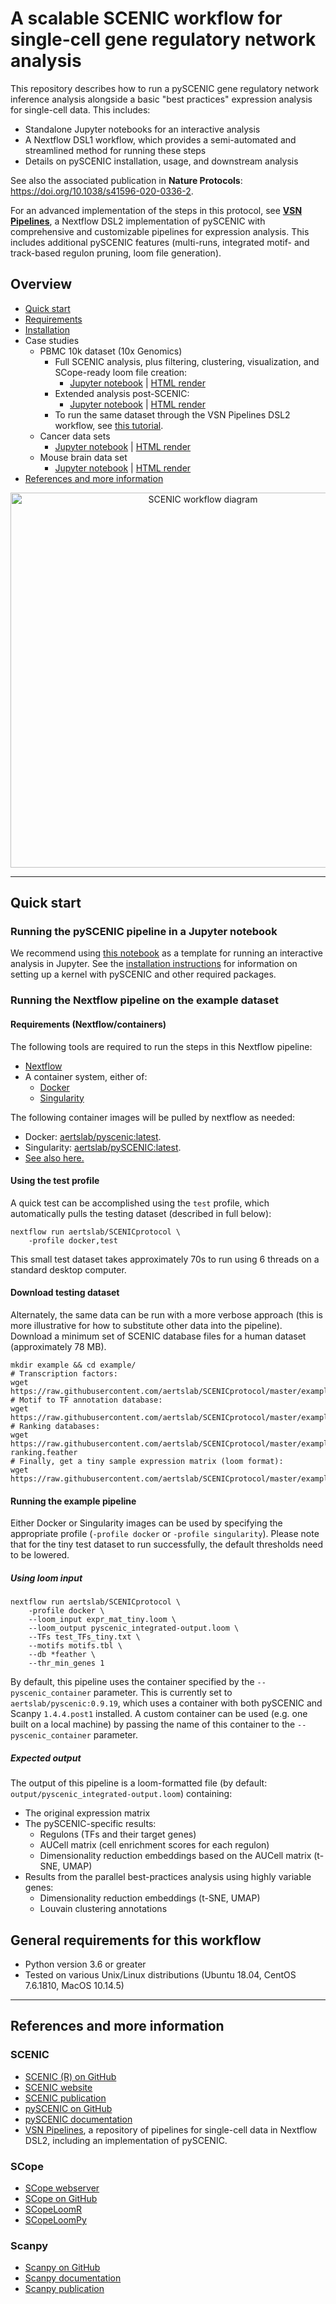 # A scalable SCENIC workflow for single-cell gene regulatory network analysis

This repository describes how to run a pySCENIC gene regulatory network inference analysis alongside a basic "best practices" expression analysis for single-cell data.
This includes:
* Standalone Jupyter notebooks for an interactive analysis
* A Nextflow DSL1 workflow, which provides a semi-automated and streamlined method for running these steps
* Details on pySCENIC installation, usage, and downstream analysis

See also the associated publication in **Nature Protocols**: https://doi.org/10.1038/s41596-020-0336-2.

For an advanced implementation of the steps in this protocol, see **[VSN Pipelines](https://github.com/vib-singlecell-nf/vsn-pipelines)**, a Nextflow DSL2 implementation of pySCENIC with comprehensive and customizable pipelines for expression analysis.
This includes additional pySCENIC features (multi-runs, integrated motif- and track-based regulon pruning, loom file generation).

## Overview

* [Quick start](#quick-start)
* [Requirements](#general-requirements-for-this-workflow)
* [Installation](docs/installation.md)
* Case studies
  * PBMC 10k dataset (10x Genomics)
    * Full SCENIC analysis, plus filtering, clustering, visualization, and SCope-ready loom file creation:
      * [Jupyter notebook](notebooks/PBMC10k_SCENIC-protocol-CLI.ipynb) 
        | 
        [HTML render](http://htmlpreview.github.io/?https://github.com/aertslab/SCENICprotocol/blob/master/notebooks/PBMC10k_SCENIC-protocol-CLI.html)
    * Extended analysis post-SCENIC:
      * [Jupyter notebook](notebooks/PBMC10k_downstream-analysis.ipynb)
        | 
        [HTML render](http://htmlpreview.github.io/?https://github.com/aertslab/SCENICprotocol/blob/master/notebooks/PBMC10k_downstream-analysis.html)
    * To run the same dataset through the VSN Pipelines DSL2 workflow, see [this tutorial](https://vsn-pipelines-examples.readthedocs.io/en/latest/PBMC10k.html).
  * Cancer data sets
    * [Jupyter notebook](notebooks/SCENIC%20Protocol%20-%20Case%20study%20-%20Cancer%20data%20sets.ipynb)
        | 
        [HTML render](http://htmlpreview.github.io/?https://github.com/aertslab/SCENICprotocol/blob/master/notebooks/SCENIC%20Protocol%20-%20Case%20study%20-%20Cancer%20data%20sets.html)
  * Mouse brain data set
    * [Jupyter notebook](notebooks/SCENIC%20Protocol%20-%20Case%20study%20-%20Mouse%20brain%20data%20set.ipynb)
        | 
        [HTML render](http://htmlpreview.github.io/?https://github.com/aertslab/SCENICprotocol/blob/master/notebooks/SCENIC%20Protocol%20-%20Case%20study%20-%20Mouse%20brain%20data%20set.html)
* [References and more information](#references-and-more-information)


<p align="center">
<img src="docs/figs/Figure01.png" width="600" alt="SCENIC workflow diagram">
</p>


---
## Quick start

### Running the pySCENIC pipeline in a Jupyter notebook
We recommend using 
    [this notebook](notebooks/PBMC10k_SCENIC-protocol-CLI.ipynb) 
    as a template for running an interactive analysis in Jupyter.
See the 
    [installation instructions](docs/installation.md)
    for information on setting up a kernel with pySCENIC and other required packages.

### Running the Nextflow pipeline on the example dataset

#### Requirements (Nextflow/containers)

The following tools are required to run the steps in this Nextflow pipeline:
* [Nextflow](https://www.nextflow.io/)
* A container system, either of:
    * [Docker](https://docs.docker.com/)
    * [Singularity](https://www.sylabs.io/singularity/)

The following container images will be pulled by nextflow as needed:
* Docker: [aertslab/pyscenic:latest](https://hub.docker.com/r/aertslab/pyscenic).
* Singularity: [aertslab/pySCENIC:latest](https://www.singularity-hub.org/collections/2033).
* [See also here.](https://github.com/aertslab/pySCENIC#docker-and-singularity-images)

#### Using the test profile

A quick test can be accomplished using the `test` profile, which automatically pulls the testing dataset (described in full below):

    nextflow run aertslab/SCENICprotocol \
        -profile docker,test

This small test dataset takes approximately 70s to run using 6 threads on a standard desktop computer.

#### Download testing dataset

Alternately, the same data can be run with a more verbose approach (this is more illustrative for how to substitute other data into the pipeline).
Download a minimum set of SCENIC database files for a human dataset (approximately 78 MB).

    mkdir example && cd example/
    # Transcription factors:
    wget https://raw.githubusercontent.com/aertslab/SCENICprotocol/master/example/test_TFs_tiny.txt
    # Motif to TF annotation database:
    wget https://raw.githubusercontent.com/aertslab/SCENICprotocol/master/example/motifs.tbl
    # Ranking databases:
    wget https://raw.githubusercontent.com/aertslab/SCENICprotocol/master/example/genome-ranking.feather
    # Finally, get a tiny sample expression matrix (loom format):
    wget https://raw.githubusercontent.com/aertslab/SCENICprotocol/master/example/expr_mat_tiny.loom


#### Running the example pipeline

Either Docker or Singularity images can be used by specifying the appropriate profile (`-profile docker` or `-profile singularity`).
Please note that for the tiny test dataset to run successfully, the default thresholds need to be lowered.

##### Using loom input

    nextflow run aertslab/SCENICprotocol \
        -profile docker \
        --loom_input expr_mat_tiny.loom \
        --loom_output pyscenic_integrated-output.loom \
        --TFs test_TFs_tiny.txt \
        --motifs motifs.tbl \
        --db *feather \
        --thr_min_genes 1

By default, this pipeline uses the container specified by the `--pyscenic_container` parameter.
This is currently set to `aertslab/pyscenic:0.9.19`, which uses a container with both pySCENIC and Scanpy `1.4.4.post1` installed.
A custom container can be used (e.g. one built on a local machine) by passing the name of this container to the `--pyscenic_container` parameter.

##### Expected output

The output of this pipeline is a loom-formatted file (by default: `output/pyscenic_integrated-output.loom`) containing:
* The original expression matrix
* The pySCENIC-specific results:
    * Regulons (TFs and their target genes)
    * AUCell matrix (cell enrichment scores for each regulon)
    * Dimensionality reduction embeddings based on the AUCell matrix (t-SNE, UMAP)
*  Results from the parallel best-practices analysis using highly variable genes:
    * Dimensionality reduction embeddings (t-SNE, UMAP)
    * Louvain clustering annotations

## General requirements for this workflow
* Python version 3.6 or greater
* Tested on various Unix/Linux distributions (Ubuntu 18.04, CentOS 7.6.1810, MacOS 10.14.5)

---

## References and more information

### SCENIC
* [SCENIC (R) on GitHub](https://github.com/aertslab/SCENIC)
* [SCENIC website](http://scenic.aertslab.org/)
* [SCENIC publication](https://doi.org/10.1016/j.cell.2018.05.057)
* [pySCENIC on GitHub](https://github.com/aertslab/pySCENIC)
* [pySCENIC documentation](https://pyscenic.readthedocs.io/en/latest/)
* [VSN Pipelines](https://github.com/vib-singlecell-nf/vsn-pipelines), a repository of pipelines for single-cell data in Nextflow DSL2, including an implementation of pySCENIC.

### SCope
* [SCope webserver](http://scope.aertslab.org/)
* [SCope on GitHub](https://github.com/aertslab/SCope)
* [SCopeLoomR](https://github.com/aertslab/SCopeLoomR)
* [SCopeLoomPy](https://github.com/aertslab/SCopeLoomPy)

### Scanpy
* [Scanpy on GitHub](https://github.com/theislab/scanpy)
* [Scanpy documentation](https://scanpy.readthedocs.io/)
* [Scanpy publication](https://doi.org/10.1186/s13059-017-1382-0)




